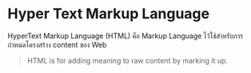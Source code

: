 # Hyper Text Markup Language

HyperText Markup Language (HTML) คือ Markup Language ไว้ใช้สำหรับการกำหนดโครงสร้าง content ของ Web

> HTML is for adding meaning to raw content by marking it up.

